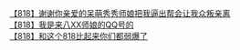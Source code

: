 [【818】谢谢你亲爱的呆萌秀秀师娘把我逼出帮会让我众叛亲离](http://tieba.baidu.com/p/2051298919?see_lz=1&pn=)   
[【818】我是来八XX师娘的QQ号的](http://tieba.baidu.com/p/2052521727?see_lz=1&pn=)   
[【818】和这个818比起来你们都弱爆了](http://tieba.baidu.com/p/2052663312?see_lz=1&pn=)   
